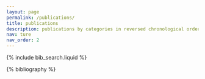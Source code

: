 ```yaml
---
layout: page
permalink: /publications/
title: publications
description: publications by categories in reversed chronological order. generated by jekyll-scholar.
nav: ture
nav_order: 2
---
```


<!-- _pages/publications.md -->

<!-- Bibsearch Feature -->

{% include bib_search.liquid %}

<div class="publications">

{% bibliography %}

</div>
